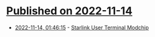 # [Published on 2022-11-14](index.md)

* [2022-11-14, 01:46:15](https://news.ycombinator.com/item?id=33589362) - [Starlink User Terminal Modchip](https://github.com/KULeuven-COSIC/Starlink-FI)
